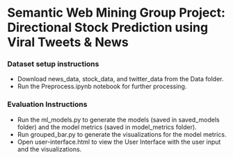 # Semantic Web Mining Group Project: Directional Stock Prediction using Viral Tweets & News

### Dataset setup instructions
* Download news_data, stock_data, and twitter_data from the Data folder. 
* Run the Preprocess.ipynb notebook for further processing.

### Evaluation Instructions
* Run the ml_models.py to generate the models (saved in saved_models folder) and the model metrics (saved in model_metrics folder).
* Run grouped_bar.py to generate the visualizations for the model metrics.
* Open user-interface.html to view the User Interface with the user input and the visualizations.